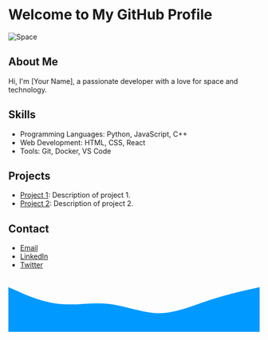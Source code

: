 <!-- tạo profile github đẹp, giao diện theo kiểu space không gian  -->
<!-- viết vào đây  -->
# Welcome to My GitHub Profile

![Space](https://cdn.wallpapersafari.com/94/13/qH6iDe.jpg)

## About Me
Hi, I'm [Your Name], a passionate developer with a love for space and technology.

## Skills
- Programming Languages: Python, JavaScript, C++
- Web Development: HTML, CSS, React
- Tools: Git, Docker, VS Code

## Projects
- [Project 1](https://github.com/yourusername/project1): Description of project 1.
- [Project 2](https://github.com/yourusername/project2): Description of project 2.

## Contact
- [Email](mailto:your.email@example.com)
- [LinkedIn](https://www.linkedin.com/in/yourprofile)
- [Twitter](https://twitter.com/yourprofile)

<!-- Add more sections as needed -->

<!-- Space-themed SVG -->
<svg fill="none" xmlns="http://www.w3.org/2000/svg" viewBox="0 0 1440 320">
  <path fill="#0099ff" fill-opacity="1" d="M0,64L48,85.3C96,107,192,149,288,160C384,171,480,149,576,160C672,171,768,213,864,213.3C960,213,1056,171,1152,138.7C1248,107,1344,85,1392,74.7L1440,64L1440,320L1392,320C1344,320,1248,320,1152,320C1056,320,960,320,864,320C768,320,672,320,576,320C480,320,384,320,288,320C192,320,96,320,48,320L0,320Z"></path>
</svg>